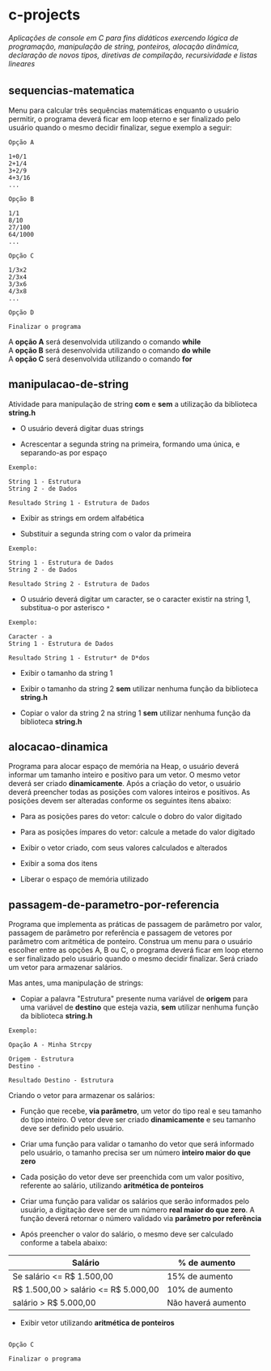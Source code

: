 # c-projects

###### Aplicações de console em C para fins didáticos exercendo lógica de programação, manipulação de string, ponteiros, alocação dinâmica, declaração de novos tipos, diretivas de compilação, recursividade e listas lineares

## sequencias-matematica

Menu para calcular três sequências matemáticas enquanto o usuário permitir, o programa deverá ficar em loop eterno e ser finalizado pelo usuário quando o mesmo decidir finalizar, segue exemplo a seguir:

```
Opção A

1+0/1 
2+1/4
3+2/9
4+3/16
...

Opção B

1/1
8/10
27/100
64/1000
...

Opção C

1/3x2
2/3x4
3/3x6
4/3x8
...

Opção D

Finalizar o programa

```

A **opção A** será desenvolvida utilizando o comando **while**  
A **opção B** será desenvolvida utilizando o comando **do while**  
A **opção C** será desenvolvida utilizando o comando **for**  

## manipulacao-de-string

Atividade para manipulação de string **com** e **sem** a utilização da biblioteca **string.h**

* O usuário deverá digitar duas strings

* Acrescentar a segunda string na primeira, formando uma única, e separando-as por espaço

```
Exemplo:

String 1 - Estrutura
String 2 - de Dados

Resultado String 1 - Estrutura de Dados

```

* Exibir as strings em ordem alfabética

* Substituir a segunda string com o valor da primeira

```
Exemplo:

String 1 - Estrutura de Dados 
String 2 - de Dados

Resultado String 2 - Estrutura de Dados

```

* O usuário deverá digitar um caracter, se o caracter existir na string 1, substitua-o por asterisco `*`

```
Exemplo:

Caracter - a
String 1 - Estrutura de Dados 

Resultado String 1 - Estrutur* de D*dos

```

* Exibir o tamanho da string 1

* Exibir o tamanho da string 2 **sem** utilizar nenhuma função da biblioteca **string.h**

* Copiar o valor da string 2 na string 1 **sem** utilizar nenhuma função da biblioteca **string.h**

## alocacao-dinamica

Programa para alocar espaço de memória na Heap, o usuário deverá informar um tamanho inteiro e positivo para um vetor. O mesmo vetor deverá ser criado **dinamicamente**. Após a criação do vetor, o usuário deverá preencher todas as posições com valores inteiros e positivos. As posições devem ser alteradas conforme os seguintes itens abaixo:

* Para as posições pares do vetor: calcule o dobro do valor digitado

* Para as posições ímpares do vetor: calcule a metade do valor digitado

* Exibir o vetor criado, com seus valores calculados e alterados

* Exibir a soma dos itens

* Liberar o espaço de memória utilizado

## passagem-de-parametro-por-referencia

Programa que implementa as práticas de passagem de parâmetro por valor, passagem de parâmetro por referência e passagem de vetores por parâmetro com aritmética de ponteiro. Construa um menu para o usuário escolher entre as opções A, B ou C, o programa deverá ficar em loop eterno e ser finalizado pelo usuário quando o mesmo decidir finalizar. Será criado um vetor para armazenar salários.

Mas antes, uma manipulação de strings:

* Copiar a palavra "Estrutura" presente numa variável de **origem** para uma variável de **destino** que esteja vazia, **sem** utilizar nenhuma função da biblioteca **string.h**

```
Exemplo:

Opação A - Minha Strcpy

Origem - Estrutura
Destino - 

Resultado Destino - Estrutura 
```

Criando o vetor para armazenar os salários:

* Função que recebe, **via parâmetro**, um vetor do tipo real e seu tamanho do tipo inteiro. O vetor deve ser criado **dinamicamente** e seu tamanho deve ser definido pelo usuário. 

* Criar uma função para validar o tamanho do vetor que será informado pelo usuário, o tamanho precisa ser um número **inteiro maior do que zero**

* Cada posição do vetor deve ser preenchida com um valor positivo, referente ao salário, utilizando **aritmética de ponteiros**

* Criar uma função para validar os salários que serão informados pelo usuário, a digitação deve ser de um número **real maior do que zero**. A função deverá retornar o número validado via **parâmetro por referência**

* Após preencher o valor do salário, o mesmo deve ser calculado conforme a tabela abaixo:

Salário | % de aumento
------------ | -------------
Se salário <= R$ 1.500,00 | 15% de aumento
R$ 1.500,00 > salário <= R$ 5.000,00 | 10% de aumento
salário > R$ 5.000,00 | Não haverá aumento

* Exibir vetor utilizando **aritmética de ponteiros**

```

Opção C

Finalizar o programa

```










